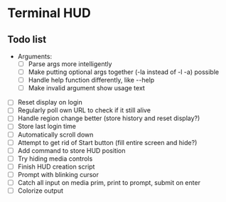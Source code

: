 # Terminal HUD
## Todo list
- Arguments:
    - [ ] Parse args more intelligently
    - [ ] Make putting optional args together (-la instead of -l -a) possible
    - [ ] Handle help function differently, like <prog> --help
    - [ ] Make invalid argument show usage text
- [ ] Reset display on login
- [ ] Regularly poll own URL to check if it still alive
- [ ] Handle region change better (store history and reset display?)
- [ ] Store last login time
- [ ] Automatically scroll down
- [ ] Attempt to get rid of Start button (fill entire screen and hide?)
- [ ] Add command to store HUD position
- [ ] Try hiding media controls
- [ ] Finish HUD creation script
- [ ] Prompt with blinking cursor
- [ ] Catch all input on media prim, print to prompt, submit on enter
- [ ] Colorize output
